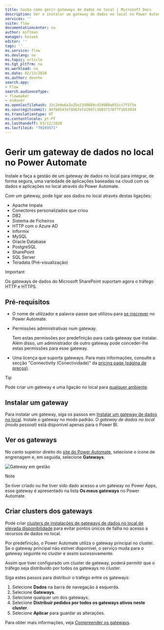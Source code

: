 ```yaml
---
title: Saiba como gerir gateways de dados no local | Microsoft Docs
description: Ver e instalar um gateway de dados no local no Power Automate.
services: ''
suite: flow
documentationcenter: na
author: msftman
manager: kvivek
editor: ''
tags: ''
ms.service: flow
ms.devlang: na
ms.topic: article
ms.tgt_pltfrm: na
ms.workload: na
ms.date: 02/13/2020
ms.author: deonhe
search.app:
- Flow
search.audienceType:
- flowmaker
- enduser
ms.openlocfilehash: 33c2e0e6a3a35e23d0889cd19908a055cc7f5f5e
ms.sourcegitcommit: 84fb0547e79567efa19d7c16857176f7f1b53934
ms.translationtype: HT
ms.contentlocale: pt-PT
ms.lasthandoff: 03/12/2020
ms.locfileid: "79193571"
---
```

# <a name="manage-an-on-premises-data-gateway-in-power-automate"></a>Gerir um gateway de dados no local no Power Automate


Instale e faça a gestão de um gateway de dados no local para integrar, de forma segura, uma variedade de aplicações baseadas na cloud com os dados e aplicações no local através do Power Automate.

Com um gateway, pode ligar aos dados no local através destas ligações:

* Apache Impala
* Conectores personalizados que criou
* DB2
* Sistema de Ficheiros
* HTTP com o Azure AD
* Informix
* MySQL
* Oracle Database
* PostgreSQL
* SharePoint
* SQL Server
* Teradata (Pré-visualização)

> [!IMPORTANT]
> Os gateways de dados do Microsoft SharePoint suportam agora o tráfego HTTP e HTTPS.

## <a name="prerequisites"></a>Pré-requisitos

* O nome de utilizador e palavra-passe que utilizou para [se inscrever](sign-up-sign-in.md) no Power Automate.
* Permissões administrativas num gateway.

  Tem estas permissões por predefinição para cada gateway que instalar. Além disso, um administrador de outro gateway pode conceder-lhe estas permissões para esse gateway.
* Uma licença que suporta gateways. Para mais informações, consulte a secção "Connectivity (Conectividade)" da [pricing page (página de preços)](https://flow.microsoft.com/pricing/).

> [!TIP]
> Pode criar um gateway e uma ligação no local para [qualquer ambiente](environments-overview-maker.md).

## <a name="install-a-gateway"></a>Instalar um gateway

Para instalar um gateway, siga os passos em [Instalar um gateway de dados no local](/data-integration/gateway/service-gateway-install). Instale o gateway no modo padrão. O _gateway de dados no local (modo pessoal)_ está disponível apenas para o Power BI.

## <a name="view-your-gateways"></a>Ver os gateways

No canto superior direito do [site do Power Automate](https://flow.microsoft.com), selecione o ícone de engrenagem e, em seguida, selecione **Gateways**.

![Gateway em gestão][1]

> [!NOTE]
> Se tiver criado ou lhe tiver sido dado acesso a um gateway no Power Apps, esse gateway é apresentado na lista **Os meus gateways** no Power Automate.

## <a name="cluster-your-gateways"></a>Criar clusters dos gateways

Pode criar [clusters de instalações de gateways de dados no local de elevada disponibilidade](/data-integration/gateway/service-gateway-high-availability-clusters) para evitar pontos únicos de falha no acesso a recursos de dados no local.

Por predefinição, o Power Automate utiliza o gateway principal no cluster. Se o gateway principal não estiver disponível, o serviço muda para o gateway seguinte no cluster e assim sucessivamente.

Assim que tiver configurado um cluster de gateway, poderá permitir que o tráfego seja distribuído por todos os gateways no cluster.

Siga estes passos para distribuir o tráfego entre os gateways:

1. Selecione **Dados** na barra de navegação à esquerda.
1. Selecione **Gateways**.
1. Selecione qualquer um dos gateways.
1. Selecione **Distribuir pedidos por todos os gateways ativos neste cluster**.
1. Selecione **Aplicar** para guardar as alterações.

Para obter mais informações, veja [Compreender os gateways](gateway-reference.md).

<!-- Image references -->
[1]: ./media/manage-gateway/view-gateways.png

